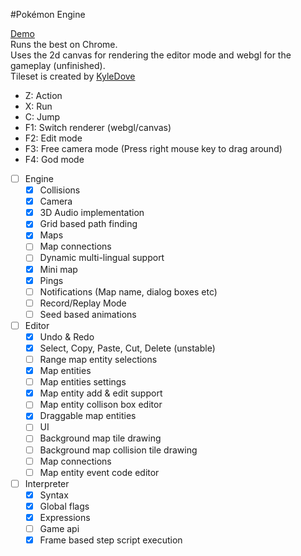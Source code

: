 #Pokémon Engine

[Demo](http://maierfelix.github.io/PokeMMO)<br>
Runs the best on Chrome.<br>
Uses the 2d canvas for rendering the editor mode and webgl for the gameplay (unfinished).<br>
Tileset is created by [KyleDove](http://kyle-dove.deviantart.com/)

- Z: Action
- X: Run
- C: Jump
- F1: Switch renderer (webgl/canvas)
- F2: Edit mode
- F3: Free camera mode (Press right mouse key to drag around)
- F4: God mode

- [ ] Engine
   - [x] Collisions
   - [x] Camera
   - [x] 3D Audio implementation
   - [x] Grid based path finding
   - [x] Maps
   - [ ] Map connections
   - [ ] Dynamic multi-lingual support
   - [x] Mini map
   - [x] Pings
   - [ ] Notifications (Map name, dialog boxes etc)
   - [ ] Record/Replay Mode
   - [ ] Seed based animations

- [ ] Editor
   - [x] Undo & Redo
   - [x] Select, Copy, Paste, Cut, Delete (unstable)
   - [ ] Range map entity selections
   - [x] Map entities
   - [ ] Map entities settings
   - [x] Map entity add & edit support
   - [ ] Map entity collison box editor
   - [x] Draggable map entities
   - [ ] UI
   - [ ] Background map tile drawing
   - [ ] Background map collision tile drawing
   - [ ] Map connections
   - [ ] Map entity event code editor

- [ ] Interpreter
   - [x] Syntax
   - [x] Global flags
   - [x] Expressions
   - [ ] Game api
   - [x] Frame based step script execution

